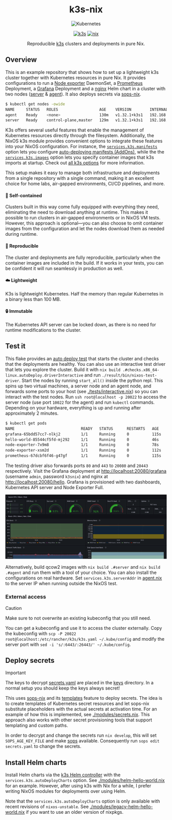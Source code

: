 <h1 align="center">
    k3s-nix
</h1>

<p align="center">
  <img alt="Kubernetes" src="https://github.com/kubernetes/community/blob/master/icons/png/resources/unlabeled/pod-256.png?raw=true" /></a>
</p>

<p align="center">
  <a href="https://k3s.io/"><img alt="k3s" src="https://img.shields.io/badge/k3s-e6ac00?logo=k3s&logoColor=white&style=for-the-badge"></a>
  <a href="https://nixos.org/"><img alt="nix" src="https://img.shields.io/badge/Nix-5277C3?logo=nixos&logoColor=white&style=for-the-badge"></a>
</p>

<p align="center">
  Reproducible <a href="https://k3s.io">k3s</a> clusters and deployments in pure Nix.
</p>

## Overview

This is an example repository that shows how to set up a lightweight k3s cluster together with
Kubernetes resources in pure Nix. It provides configurations to run a
[Node exporter](https://github.com/prometheus/node_exporter) DaemonSet, a
[Prometheus](https://prometheus.io/) Deployment, a [Grafana](https://grafana.com/) Deployment and a
[nginx](https://nginx.org/en/) Helm chart in a cluster with two nodes ([server](./server.nix) &
[agent](./agent.nix)). It also deploys secrets via [sops-nix](https://github.com/Mic92/sops-nix).

```bash
$ kubectl get nodes -owide
NAME     STATUS   ROLES                  AGE    VERSION        INTERNAL-IP   EXTERNAL-IP   OS-IMAGE                KERNEL-VERSION   CONTAINER-RUNTIME
agent    Ready    <none>                 130m   v1.32.1+k3s1   192.168.1.1   <none>        NixOS 25.05 (Warbler)   6.12.16          containerd://1.7.23-k3s2
server   Ready    control-plane,master   129m   v1.32.1+k3s1   192.168.1.2   <none>        NixOS 25.05 (Warbler)   6.12.16          containerd://1.7.23-k3s2
```

K3s offers several useful features that enable the management of Kubernetes resources directly
through the filesystem. Additionally, the NixOS k3s module provides convenient options to integrate
these features into your NixOS configuration. For instance, the
[`services.k3s.manifests`](https://search.nixos.org/options?channel=unstable&show=services.k3s.manifests&from=0&size=50&sort=relevance&type=packages&query=k3s)
option lets you configure
[auto-deploying manifests (AddOns)](https://docs.k3s.io/installation/packaged-components#auto-deploying-manifests-addons),
while the the
[`services.k3s.images`](https://search.nixos.org/options?channel=unstable&show=services.k3s.images&from=0&size=50&sort=relevance&type=packages&query=k3s)
option lets you specify container images that k3s imports at startup. Check out
[all k3s options](https://search.nixos.org/options?channel=unstable&from=0&size=50&sort=relevance&type=packages&query=k3s)
for more information.

This setup makes it easy to manage both infrastructure and deployments from a single repository with
a single command, making it an excellent choice for home labs, air-gapped environments, CI/CD
pipelines, and more.

#### :floppy_disk: Self-contained

Clusters built in this way come fully equipped with everything they need, eliminating the need to
download anything at runtime. This makes it possible to run clusters in air-gapped environments or
in NixOS VM tests. However, this approach is optional—you can also choose to omit container images
from the configuration and let the nodes download them as needed during runtime.

#### :arrows_counterclockwise: Reproducible

The cluster and deployments are fully reproducible, particularly when the container images are
included in the build. If it works in your tests, you can be confident it will run seamlessly in
production as well.

#### :cloud: Lightweight

K3s is lightweight Kubernetes. Half the memory than regular Kubernetes in a binary less than 100 MB.

#### :lock: Immutable

The Kubernetes API server can be locked down, as there is no need for runtime modifications to the
cluster.

## Test it

This flake provides an [auto deploy test](./tests/auto-deploy.nix) that starts the cluster and
checks that the deployments are healthy. You can also use an interactive test driver that lets you
explore the cluster. Build it with `nix build .#checks.x86_64-linux.autoDeploy.driverInteractive`
and run `./result/bin/nixos-test-driver`. Start the nodes by running `start_all()` inside the python
repl. This spins up two virtual machines, a server node and an agent node, and forwards some ports
to your host (see [./tests/interactive.nix](./tests/interactive.nix)) so you can interact with the
test nodes. Run `ssh root@localhost -p 20022` to access the server node (use port `10022` for the
agent) and run `kubectl` commands. Depending on your hardware, everything is up and running after
approximately 2 minutes.

```bash
$ kubectl get pods
NAME                             READY   STATUS      RESTARTS   AGE
grafana-65bdd57cc7-nlkj2         1/1     Running     0          115s
hello-world-85544cf5fd-mj292     1/1     Running     0          46s
node-exporter-7x9m8              1/1     Running     0          78s
node-exporter-xsm2d              1/1     Running     0          112s
prometheus-67dcbf6f46-g47gf      1/1     Running     0          115s
```

The testing driver also forwards ports `80` and `443` to `20080` and `20443` respectively. Visit the
Grafana deployment at <http://localhost:20080/grafana> (username `admin`, password `k3snix`) and
nginx at <http://localhost:20080/hello>. Grafana is provisioned with two dashboards, Kubernetes API
server and Node Exporter Full.

![grafana node exporter](./grafana-node-exporter.png "Grafana-Node-Exporter")

Alternatively, build qcow2 images with `nix build .#server` and `nix build .#agent` and run them
with a tool of your choice. You can also install the configurations on real hardware. Set
`services.k3s.serverAddr` in [agent.nix](./agent.nix) to the server IP when running outside the
NixOS test.

### External access

> [!CAUTION]
> Make sure to not overwrite an existing kubeconfig that you still need.

You can get a kubeconfig and use it to access the cluster externally. Copy the kubeconfig with
`scp -P 20022 root@localhost:/etc/rancher/k3s/k3s.yaml ~/.kube/config` and modify the server port
with `sed -i 's/:6443/:26443/' ~/.kube/config`.

## Deploy secrets

> [!IMPORTANT]
> The keys to decrypt [secrets.yaml](./secrets.yaml) are placed in the [keys](./keys/) directory. In
> a normal setup you should keep the keys always secret!

This uses [sops-nix](https://github.com/Mic92/sops-nix) and its
[templates](https://github.com/Mic92/sops-nix?tab=readme-ov-file#templates) feature to deploy
secrets. The idea is to create templates of Kubernetes secret resources and let sops-nix substitute
placeholders with the actual secrets at activation time. For an example of how this is implemented,
see [./modules/secrets.nix](./modules/secrets.nix). This approach also works with other secret
provisioning tools that support templating and custom paths.

In order to decrypt and change the secrets run `nix develop`, this will set `SOPS_AGE_KEY_FILE` and
make [sops](https://github.com/getsops/sops) available. Consequently run `sops edit secrets.yaml` to
change the secrets.

## Install Helm charts

Install Helm charts via the
[k3s Helm controller](https://docs.k3s.io/helm?_highlight=helm#using-the-helm-controller) with the
`services.k3s.autoDeployCharts` option. See
[./modules/helm-hello-world.nix](./modules/helm-hello-world.nix) for an example. However, after
using k3s with Nix for a while, I prefer writing NixOS modules for deployments over using Helm.

Note that the `services.k3s.autoDeployCharts` option is only available with recent revisions of
`nixos-unstable`. See [./modules/legacy-helm-hello-world.nix](./modules/legacy-helm-hello-world.nix)
if you want to use an older version of nixpkgs.
